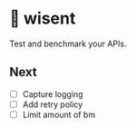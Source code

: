 # 🦬 wisent

Test and benchmark your APIs.

## Next

- [ ] Capture logging
- [ ] Add retry policy
- [ ] Limit amount of bm

